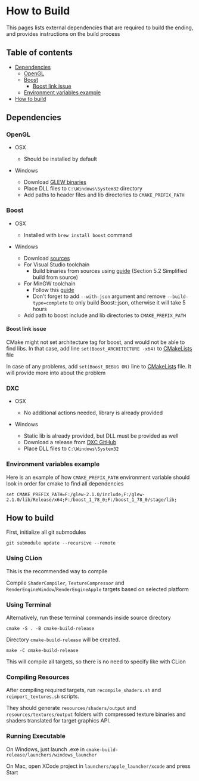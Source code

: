 # How to Build

This pages lists external dependencies that are required to build the ending, and provides instructions on the build process

## Table of contents

* [Dependencies](#dependencies)
  * [OpenGL](#opengl)
  * [Boost](#boost)
    * [Boost link issue](#boost-link-issue)
  * [Environment variables example](#environment-variables-example)
* [How to build](#how-to-build-1)

## Dependencies

### OpenGL

* OSX
    * Should be installed by default

* Windows
    * Download [GLEW binaries](http://glew.sourceforge.net/index.html)
    * Place DLL files to `C:\Windows\System32` directory
    * Add paths to header files and lib directories to `CMAKE_PREFIX_PATH`

### Boost

* OSX
    * Installed with `brew install boost` command

* Windows
    * Download [sources](https://www.boost.org/users/download/)
    * For Visual Studio toolchain
      * Build binaries from sources using [guide](https://www.boost.org/doc/libs/1_49_0/more/getting_started/windows.html#or-build-binaries-from-source) (Section 5.2 Simplified build from source)
    * For MinGW toolchain
      * Follow this [guide](https://gist.github.com/zrsmithson/0b72e0cb58d0cb946fc48b5c88511da8)
      * Don't forget to add `--with-json` argument and remove `--build-type=complete` to only build Boost::json, otherwise it will take 5 hours
    * Add path to boost include and lib directories to `CMAKE_PREFIX_PATH`

#### Boost link issue

CMake might not set architecture tag for boost, and would not be able to find libs. In that case, add line `set(Boost_ARCHITECTURE -x64)` to [CMakeLists](../CMakeLists.txt) file

In case of any problems, add `set(Boost_DEBUG ON)` line to [CMakeLists](../CMakeLists.txt) file. It will provide more into about the problem

### DXC

* OSX
  * No additional actions needed, library is already provided

* Windows
  * Static lib is already provided, but DLL must be provided as well
  * Download a release from [DXC GitHub](https://github.com/microsoft/DirectXShaderCompiler)
  * Place DLL files to `C:\Windows\System32`

### Environment variables example

Here is an example of how `CMAKE_PREFIX_PATH` environment variable should look in order for cmake to find all dependencies

```
set CMAKE_PREFIX_PATH=F:/glew-2.1.0/include;F:/glew-2.1.0/lib/Release/x64;F:/boost_1_78_0;F:/boost_1_78_0/stage/lib;
```

## How to build

First, initialize all git submodules

```
git submodule update --recursive --remote
```

### Using CLion

This is the recommended way to compile

Compile `ShaderCompiler`, `TextureCompressor` and `RenderEngineWindow`/`RenderEngineApple` targets 
based on selected platform

### Using Terminal

Alternatively, run these terminal commands inside source directory

```
cmake -S . -B cmake-build-release
```

Directory `cmake-build-release` will be created.

```
make -C cmake-build-release
```

This will compile all targets, so there is no need to specify like with CLion

### Compiling Resources

After compiling required targets, run `recompile_shaders.sh` and `reimport_textures.sh` scripts.

They should generate `resources/shaders/output` and `resources/textures/output` folders with compressed texture binaries
and shaders translated for target graphics API.

### Running Executable

On Windows, just launch .exe in `cmake-build-release/launchers/windows_launcher`

On Mac, open XCode project in `launchers/apple_launcher/xcode` and press Start